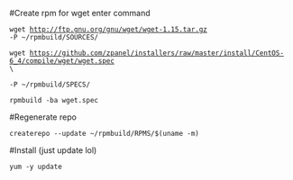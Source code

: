 #Create rpm for wget enter command

<code>wget http://ftp.gnu.org/gnu/wget/wget-1.15.tar.gz -P ~/rpmbuild/SOURCES/</code>

<code>wget https://github.com/zpanel/installers/raw/master/install/CentOS-6_4/compile/wget/wget.spec \ </code>

<code>-P ~/rpmbuild/SPECS/</code>

<code>rpmbuild -ba wget.spec</code>

#Regenerate repo

<code>createrepo --update ~/rpmbuild/RPMS/$(uname -m)</code>

#Install (just update lol)

<code>yum -y update</code>

